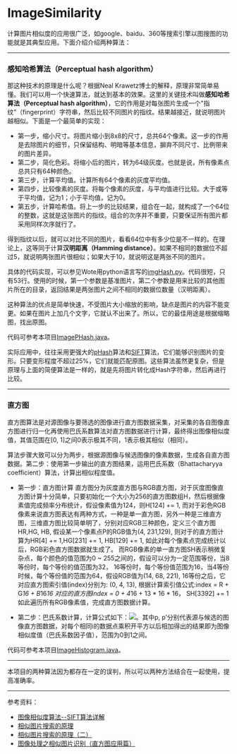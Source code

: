 # ImageSimilarity
计算图片相似度的应用很广泛，如google、baidu、360等搜索引擎以图搜图的功能就是其典型应用。下面介绍介绍两种算法：

---
### 感知哈希算法（Perceptual hash algorithm）

那这种技术的原理是什么呢？根据Neal Krawetz博士的解释，原理非常简单易懂。我们可以用一个快速算法，就达到基本的效果。这里的关键技术叫做**感知哈希算法（Perceptual hash algorithm）**，它的作用是对每张图片生成一个"指纹"（fingerprint）字符串，然后比较不同图片的指纹。结果越接近，就说明图片越相似。下面是一个最简单的实现：

* 第一步，缩小尺寸。将图片缩小到8x8的尺寸，总共64个像素。这一步的作用是去除图片的细节，只保留结构、明暗等基本信息，摒弃不同尺寸、比例带来的图片差异。
* 第二步，简化色彩。将缩小后的图片，转为64级灰度。也就是说，所有像素点总共只有64种颜色。
* 第三步，计算平均值。计算所有64个像素的灰度平均值。
* 第四步，比较像素的灰度。将每个像素的灰度，与平均值进行比较。大于或等于平均值，记为1；小于平均值，记为0。
* 第五步，计算哈希值。将上一步的比较结果，组合在一起，就构成了一个64位的整数，这就是这张图片的指纹。组合的次序并不重要，只要保证所有图片都采用同样次序就行了。

得到指纹以后，就可以对比不同的图片，看看64位中有多少位是不一样的。在理论上，这等同于计算**汉明距离（Hamming distance）**。如果不相同的数据位不超过5，就说明两张图片很相似；如果大于10，就说明这是两张不同的图片。

具体的代码实现，可以参见Wote用python语言写的[imgHash.py](http://www.ruanyifeng.com/blog/2011/07/imgHash.txt)。代码很短，只有53行。使用的时候，第一个参数是基准图片，第二个参数是用来比较的其他图片所在的目录，返回结果是两张图片之间不相同的数据位数量（汉明距离）。

这种算法的优点是简单快速，不受图片大小缩放的影响，缺点是图片的内容不能变更。如果在图片上加几个文字，它就认不出来了。所以，它的最佳用途是根据缩略图，找出原图。

代码可参考本项目[ImagePHash.java](https://github.com/nivance/image-similarity/blob/master/src/main/java/image/similarity/ImagePHash.java)。

实际应用中，往往采用更强大的[pHash](http://www.phash.org/)算法和[SIFT](https://en.wikipedia.org/wiki/Scale-invariant_feature_transform)算法，它们能够识别图片的变形。只要变形程度不超过25%，它们就能匹配原图。这些算法虽然更复杂，但是原理与上面的简便算法是一样的，就是先将图片转化成Hash字符串，然后再进行比较。

---
### 直方图
直方图算法是对源图像与要筛选的图像进行直方图数据采集，对采集的各自图像直方图进行归一化再使用巴氏系数算法对直方图数据进行计算，最终得出图像相似度值，其值范围在[0, 1]之间0表示极其不同，1表示极其相似（相同）。


算法步骤大致可以分为两步，根据源图像与候选图像的像素数据，生成各自直方图数据。第二步：使用第一步输出的直方图结果，运用巴氏系数（Bhattacharyya coefficient）算法，计算出相似程度值。

* 第一步：直方图计算
直方图分为灰度直方图与RGB直方图，对于灰度图像直方图计算十分简单，只要初始化一个大小为256的直方图数组H，然后根据像素值完成频率分布统计，假设像素值为124，则H[124] += 1, 而对于彩色RGB像素来说直方图表达有两种方式，一种是单一直方图，另外一种是三维直方图，三维直方图比较简单明了，分别对应RGB三种颜色，定义三个直方图HR,HG, HB, 假设某一个像素点P的RGB值为(4, 231,129), 则对于的直方图计算为HR[4] += 1,HG[231] += 1, HB[129] += 1, 如此对每个像素点完成统计以后，RGB彩色直方图数据就生成了。
而RGB像素的单一直方图SH表示稍微复杂点，每个颜色的值范围为0 ~ 255之间的，假设可以分为一定范围等份，当8等份时，每个等份的值范围为32， 16等份时，每个等份值范围为16，当4等份时候，每个等份值的范围为64，假设RGB值为(14, 68, 221), 16等份之后，它对应直方图索引值(index)分别为: (0, 4, 13), 根据计算索引值公式:index = R + G*16 + B*16*16 对应的直方图index = 0 + 4*16 + 13 * 16 * 16， SH[3392] += 1如此遍历所有RGB像素值，完成直方图数据计算。

* 第二步：巴氏系数计算，计算公式如下：![](http://chart.googleapis.com/chart?cht=tx&chl=%5Crho%20(p%2C%20p%27)%3D%20%5Csum_%7Bi%3D1%7D%5EN%20%5Csqrt%7Bp(i)p%27(i)%7D)。其中p, p’分别代表源与候选的图像直方图数据，对每个相同i的数据点乘积开平方以后相加得出的结果即为图像相似度值（巴氏系数因子值），范围为0到1之间。

代码可参考本项目[ImageHistogram.java](https://github.com/nivance/image-similarity/blob/master/src/main/java/image/similarity/ImageHistogram.java)。

--- 
本项目的两种算法因为都存在一定的误判，所以可以两种方法结合在一起使用，提高准确率。


---
参考资料：
* [图像相似度算法--SIFT算法详解](http://blog.csdn.net/jiutianhe/article/details/39896931)
* [相似图片搜索的原理](http://www.ruanyifeng.com/blog/2011/07/principle_of_similar_image_search.html)
* [相似图片搜索的原理（二）](http://www.ruanyifeng.com/blog/2013/03/similar_image_search_part_ii.html)
* [图像处理之相似图片识别（直方图应用篇）](http://blog.csdn.net/jia20003/article/details/7771651)
